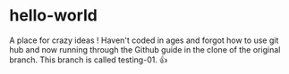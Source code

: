 # hello-world
A place for crazy ideas !
Haven't coded in ages and forgot how to use git hub and now running through the Github guide in the clone of the original branch. This branch is called testing-01. 👍
